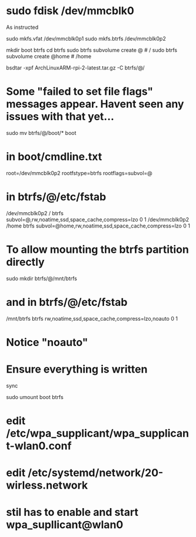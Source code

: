 # sudo fdisk /dev/mmcblk0

As instructed

sudo mkfs.vfat /dev/mmcblk0p1
sudo mkfs.btrfs /dev/mmcblk0p2

mkdir boot btrfs
cd btrfs
sudo btrfs subvolume create @ # /
sudo btrfs subvolume create @home # /home

bsdtar -xpf ArchLinuxARM-rpi-2-latest.tar.gz -C btrfs/@/

# Some "failed to set file flags" messages appear. Havent seen any issues with that yet...

sudo mv btrfs/@/boot/* boot

# in boot/cmdline.txt
root=/dev/mmcblk0p2 rootfstype=btrfs rootflags=subvol=@ 

# in btrfs/@/etc/fstab 

/dev/mmcblk0p2 /   btrfs   subvol=@,rw,noatime,ssd,space_cache,compress=lzo 0   1
/dev/mmcblk0p2 /home   btrfs   subvol=@home,rw,noatime,ssd,space_cache,compress=lzo        0   1

# To allow mounting the btrfs partition directly

sudo mkdir btrfs/@/mnt/btrfs

# and in btrfs/@/etc/fstab 
/mnt/btrfs   btrfs   rw,noatime,ssd,space_cache,compress=lzo,noauto      0   1

# Notice "noauto"

# Ensure everything is written
sync

sudo umount boot btrfs



# edit /etc/wpa_supplicant/wpa_supplicant-wlan0.conf
# edit /etc/systemd/network/20-wirless.network

# stil has to enable and start wpa_supllicant@wlan0
